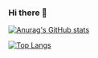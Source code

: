 ### Hi there 👋

[![Anurag's GitHub stats](https://github-readme-stats.vercel.app/api?username=willhhh&count_private=true&show_icons=true&theme=merko&hide=stars,contribs)](https://github.com/anuraghazra/github-readme-stats)

[![Top Langs](https://github-readme-stats.vercel.app/api/top-langs/?username=willhhh&layout=compact&theme=merko)](https://github.com/anuraghazra/github-readme-stats)
